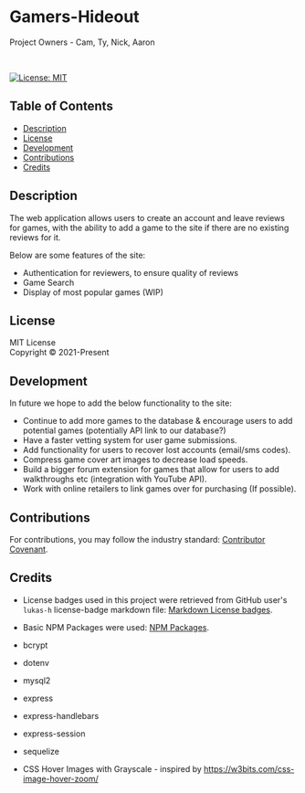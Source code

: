 # Gamers-Hideout

Project Owners - Cam, Ty, Nick, Aaron

<br>

[![License: MIT](https://img.shields.io/badge/License-MIT-yellow.svg)](https://choosealicense.com/licenses/mit/)

## Table of Contents
* [Description](#Description)
* [License](#License)
* [Development](#Development)
* [Contributions](#Contributions)
* [Credits](#Credits)

## Description
The web application allows users to create an account and leave reviews for games, with the ability to add a game to the site if there are no existing reviews for it.

Below are some features of the site:
- Authentication for reviewers, to ensure quality of reviews
- Game Search
- Display of most popular games (WIP)


## License
MIT License
<br>
Copyright © 2021-Present 
<br>

## Development
In future we hope to add the below functionality to the site:
- Continue to add more games to the database & encourage users to add potential games (potentially API link to our database?) 
- Have a faster vetting system for user game submissions.
- Add functionality for users to recover lost accounts (email/sms codes). 
- Compress game cover art images to decrease load speeds.
- Build a bigger forum extension for games that allow for users to add walkthroughs etc (integration with YouTube API).
- Work with online retailers to link games over for purchasing (If possible).


## Contributions
For contributions, you may follow the industry standard: [Contributor Covenant](https://www.contributor-covenant.org/).
<br>


## Credits

* License badges used in this project were retrieved from GitHub user's `lukas-h` license-badge markdown file: [Markdown License badges](https://gist.github.com/lukas-h/2a5d00690736b4c3a7ba).

* Basic NPM Packages were used: [NPM Packages](https://www.npmjs.com/).

* bcrypt
* dotenv
* mysql2
* express
* express-handlebars
* express-session
* sequelize
* CSS Hover Images with Grayscale - inspired by https://w3bits.com/css-image-hover-zoom/
